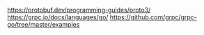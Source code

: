 
https://protobuf.dev/programming-guides/proto3/
https://grpc.io/docs/languages/go/
https://github.com/grpc/grpc-go/tree/master/examples
